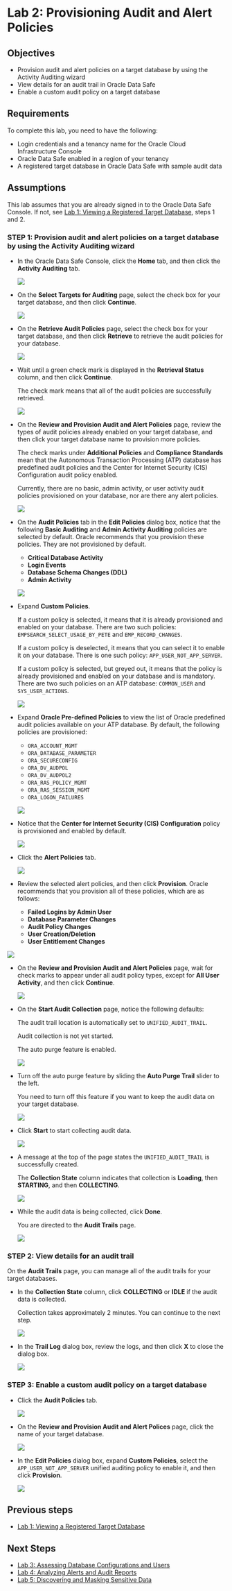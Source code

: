 # Lab 2: Provisioning Audit and Alert Policies

## Objectives
- Provision audit and alert policies on a target database by using the Activity Auditing wizard
- View details for an audit trail in Oracle Data Safe
- Enable a custom audit policy on a target database

## Requirements
To complete this lab, you need to have the following:
- Login credentials and a tenancy name for the Oracle Cloud Infrastructure Console
- Oracle Data Safe enabled in a region of your tenancy
- A registered target database in Oracle Data Safe with sample audit data

## Assumptions
This lab assumes that you are already signed in to the Oracle Data Safe Console. If not, see [Lab 1: Viewing a Registered Target Database](LabGuide1.md), steps 1 and 2.

### **STEP 1**: Provision audit and alert policies on a target database by using the Activity Auditing wizard

- In the Oracle Data Safe Console, click the **Home** tab, and then click the **Activity Auditing** tab.

  ![](images/access-activity-auditing.png)

- On the **Select Targets for Auditing** page, select the check box for your target database, and then click **Continue**.

  ![](images/select-targets-for-auditing.png)

- On the **Retrieve Audit Policies** page, select the check box for your target database, and then click **Retrieve** to retrieve the audit policies for your database.

  ![](images/retrieve-audit-policies.png)

- Wait until a green check mark is displayed in the **Retrieval Status** column, and then click **Continue**.

  The check mark means that all of the audit policies are successfully retrieved.


  ![](images/policies-retrieved.png)

- On the **Review and Provision Audit and Alert Policies** page, review the types of audit policies already enabled on your target database, and then click your target database name to provision more policies.

  The check marks under **Additional Policies** and **Compliance Standards** mean that the Autonomous Transaction Processing (ATP) database has predefined audit policies and the Center for Internet Security (CIS) Configuration audit policy enabled.

  Currently, there are no basic, admin activity, or user activity audit policies provisioned on your database, nor are there any alert policies.


  ![](images/additional-policies-cis.png)


- On the **Audit Policies** tab in the **Edit Policies** dialog box, notice that the following **Basic Auditing** and **Admin Activity Auditing** policies are selected by default. Oracle recommends that you provision these policies. They are not provisioned by default.

  - **Critical Database Activity**
  - **Login Events**
  - **Database Schema Changes (DDL)**
  - **Admin Activity**


  ![](images/basic-admin-policies.png)


- Expand **Custom Policies**.

  If a custom policy is selected, it means that it is already provisioned and enabled on your database. There are two such policies: `EMPSEARCH_SELECT_USAGE_BY_PETE` and `EMP_RECORD_CHANGES`.

  If a custom policy is deselected, it means that you can select it to enable it on your database. There is one such policy: `APP_USER_NOT_APP_SERVER`.

  If a custom policy is selected, but greyed out, it means that the policy is already provisioned and enabled on your database and is mandatory. There are two such policies on an ATP database: `COMMON_USER` and `SYS_USER_ACTIONS`.


  ![](images/additional-audit-policies.png)



- Expand **Oracle Pre-defined Policies** to view the list of Oracle predefined audit policies available on your ATP database. By default, the following policies are provisioned:

  - `ORA_ACCOUNT_MGMT`
  - `ORA_DATABASE_PARAMETER`
  - `ORA_SECURECONFIG`
  - `ORA_DV_AUDPOL`
  - `ORA_DV_AUDPOL2`
  - `ORA_RAS_POLICY_MGMT`
  - `ORA_RAS_SESSION_MGMT`
  - `ORA_LOGON_FAILURES`


  ![](images/oracle-predefined-policies.png)

- Notice that the **Center for Internet Security (CIS) Configuration** policy is provisioned and enabled by default.


  ![](images/cis-provisioned-enabled.png)


- Click the **Alert Policies** tab.


  ![](images/alert-policies-tab.png)

- Review the selected alert policies, and then click **Provision**. Oracle recommends that you provision all of these policies, which are as follows:

  - **Failed Logins by Admin User**
  - **Database Parameter Changes**
  - **Audit Policy Changes**
  - **User Creation/Deletion**
  - **User Entitlement Changes**


![](images/selected-alert-policies.png)

- On the **Review and Provision Audit and Alert Policies** page, wait for check marks to appear under all audit policy types, except for **All User Activity**, and then click **Continue**.

  ![](images/review-provision-audit-alert-policies.png)



- On the **Start Audit Collection** page, notice the following defaults:

  The audit trail location is automatically set to  `UNIFIED_AUDIT_TRAIL`.

  Audit collection is not yet started.

  The auto purge feature is enabled.


  ![](images/start-audit-collection-page.png)


- Turn off the auto purge feature by sliding the **Auto Purge Trail** slider to the left.

  You need to turn off this feature if you want to keep the audit data on your target database.

   ![](images/turn-off-auto-purge.png)

- Click **Start** to start collecting audit data.

  ![](images/click-start-to-collect-audit-data.png)

- A message at the top of the page states the `UNIFIED_AUDIT_TRAIL` is successfully created.

  The **Collection State** column indicates that collection is **Loading**, then **STARTING**, and then **COLLECTING**.


  ![](images/audit-trail-created-audit-collecting.png)

- While the audit data is being collected, click **Done**.

  You are directed to the **Audit Trails** page.

   ![](images/click-done-audit-collection.png)




### **STEP 2**: View details for an audit trail

On the **Audit Trails** page, you can manage all of the audit trails for your target databases.

- In the **Collection State** column, click **COLLECTING** or **IDLE** if the audit data is collected.

  Collection takes approximately 2 minutes. You can continue to the next step.


  ![](images/click-collecting-or-idle.png)

- In the **Trail Log** dialog box, review the logs, and then click **X** to close the dialog box.


  ![](images/trail-log.png)



### **STEP 3**: Enable a custom audit policy on a target database


- Click the **Audit Policies** tab.


  ![](images/click-audit-policies-tab.png)



- On the **Review and Provision Audit and Alert Polices** page, click the name of your target database.


  ![](images/click-database-on-audit-policies-tab.png)


- In the **Edit Policies** dialog box, expand **Custom Policies**, select the `APP_USER_NOT_APP_SERVER` unified auditing policy to enable it, and then click **Provision**.


  ![](images/enable-custom-audit-policy.png)



## Previous steps

- [Lab 1: Viewing a Registered Target Database](LabGuide1.md)

## Next Steps

- [Lab 3: Assessing Database Configurations and Users](LabGuide3.md)
- [Lab 4: Analyzing Alerts and Audit Reports](LabGuide4.md)
- [Lab 5: Discovering and Masking Sensitive Data](LabGuide5.md)
